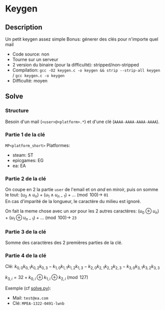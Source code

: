 # Keygen

## Description

Un petit keygen assez simple
Bonus: génerer des clés pour n'importe quel mail

- Code source: non
- Tourne sur un serveur
- 2 version du binaire (pour la difficulté): stripped/non-stripped
- Compilation: `gcc -O2 keygen.c -o keygen && strip --strip-all keygen` / `gcc keygen.c -o keygen`
- Difficulté: moyen

## Solve

### Structure
Besoin d'un mail (`<user>@<platform>.*`) et d'une clé (`AAAA-AAAA-AAAA-AAAA`).

### Partie 1 de la clé

`MP<platform_short>`
Platformes:
- steam: ST
- epicgames: EG
- ea: EA

### Partie 2 de la clé

On coupe en 2 la partie `user` de l'email et on *and* en miroir, puis on somme le tout:
$(u_0 \land u_n) + (u_1 \land u_{n-1}) + ... \pmod{100} \rightarrow$ `01`<br>
En cas d'imparité de la longueur, le caractère du milieu est ignoré.

On fait la meme chose avec un *xor* pour les 2 autres caractères:
$(u_0 \oplus u_n) + (u_1 \oplus u_{n-1}) + ... \pmod{100} \rightarrow$ `23`

### Partie 3 de la clé

Somme des caractères des 2 premières parties de la clé.

### Partie 4 de la clé

Clé: $k_{0,0}k_{0,1}k_{0,2}k_{0,3}-k_{1,0}k_{1,1}k_{1,2}k_{1,3}-k_{2,0}k_{2,1}k_{2,2}k_{2,3}-k_{3,0}k_{3,1}k_{3,2}k_{3,3}$

$k_{3,i} = 32 + k_{0,i} \oplus k_{1,i} \oplus k_{2,i} \pmod{127}$ 

Exemple (cf [solve.py](solve.py)): 
- Mail: `test@ea.com`
- Clé: `MPEA-1322-0491-lwnb`